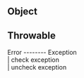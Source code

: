 Object  
-----
Throwable 
------  
Error      --------   Exception  
                      | check exception  
                      | uncheck exception  
